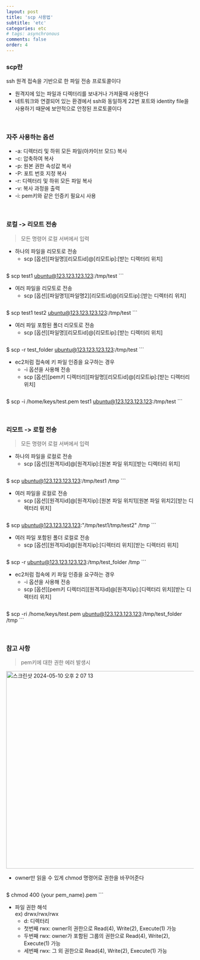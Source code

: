 ```yaml
---
layout: post
title: 'scp 사용법'
subtitle: 'etc'
categories: etc
# tags: asynchronous
comments: false
order: 4
---
```


### scp란
ssh 원격 접속을 기반으로 한 파일 전송 프로토콜이다   
- 원격지에 있는 파일과 디렉터리를 보내거나 가져올때 사용한다   
- 네트워크와 연결되어 있는 환경에서 ssh와 동일하게 22번 포트와 identity file을 사용하기 때문에 보안적으로 안정된 프로토콜이다    

<br>

### 자주 사용하는 옵션
- -a: 디렉터리 및 하위 모든 파일(아카이브 모드) 복사
- -c: 압축하여 복사
- -p: 원본 권한 속성값 복사
- -P: 포트 번호 지정 복사
- -r: 디렉터리 및 하위 모든 파일 복사
- -v: 복사 과정을 출력
- -i: pem키와 같은 인증키 필요시 사용

<br>

### 로컬 -> 리모트 전송
> 모든 명령어 로컬 서버에서 입력 

- 하나의 파일을 리모토로 전송   
    - scp [옵션][파일명][리모트id]@[리모트ip]:[받는 디렉터리 위치]   
    ```script
$ scp test1 ubuntu@123.123.123.123:/tmp/test
    ```

- 여러 파일을 리모토로 전송   
    - scp [옵션][파일명1][파일명2][리모트id]@[리모트ip]:[받는 디렉터리 위치]   
    ```script
$ scp test1 test2 ubuntu@123.123.123.123:/tmp/test
    ```
- 여러 파일 포함된 폴더 리모토로 전송    
    - scp [옵션][파일명][리모트id]@[리모트ip]:[받는 디렉터리 위치]   
    ```script
$ scp -r test_folder ubuntu@123.123.123.123:/tmp/test
    ```
- ec2처럼 접속에 키 파일 인증을 요구하는 경우
    - -i 옵션을 사용해 전송
    - scp [옵션][pem키 디렉터리][파일명][리모트id]@[리모트ip]:[받는 디렉터리 위치]
    ```script
$ scp -i /home/keys/test.pem test1 ubuntu@123.123.123.123:/tmp/test
    ```

<br>

### 리모트 -> 로컬 전송
> 모든 명령어 로컬 서버에서 입력 

- 하나의 파일을 로컬로 전송
    - scp [옵션][원격지id]@[원격지ip]:[원본 파일 위치][받는 디렉터리 위치]   
    ```script
$ scp ubuntu@123.123.123.123:/tmp/test1 /tmp
    ```
- 여러 파일을 로컬로 전송
    - scp [옵션][원격지id]@[원격지ip]:[원본 파일 위치1][원본 파일 위치2][받는 디렉터리 위치]   
    ```script
$ scp ubuntu@123.123.123.123:"/tmp/test1/tmp/test2" /tmp
    ```
- 여러 파일 포함된 폴더 로컬로 전송
    - scp [옵션][원격지id]@[원격지ip]:[디렉터리 위치][받는 디렉터리 위치]   
    ```script
$ scp -r ubuntu@123.123.123.123:/tmp/test_folder /tmp
    ```
- ec2처럼 접속에 키 파일 인증을 요구하는 경우
    - -i 옵션을 사용해 전송
    - scp [옵션][pem키 디렉터리][원격지id]@[원격지ip]:[디렉터리 위치][받는 디렉터리 위치]
    ```script
$ scp -ri /home/keys/test.pem ubuntu@123.123.123.123:/tmp/test_folder /tmp
    ```


<br>

### 참고 사항
> pem키에 대한 권한 에러 발생시  

<img width="530" alt="스크린샷 2024-05-10 오후 2 07 13" src="https://github.com/heejung-gjt/heejung-gjt.github.io/assets/64240637/76d677bc-7c96-47c6-a355-5b863e107f75">   

- owner만 읽을 수 있게 chmod 명령어로 권한을 바꾸어준다
    ```
$ chmod 400 {your pem_name}.pem
    ```

- 파일 권한 해석    
    ex) drwx/rwx/rwx    
    - d: 디렉터리 
    - 첫번째 rwx: owner의 권한으로 Read(4), Write(2), Execute(1) 가능
    - 두번째 rwx: owner가 포함된 그룹의 권한으로 Read(4), Write(2), Execute(1) 가능
    - 세번째 rwx: 그 외 권한으로 Read(4), Write(2), Execute(1) 가능
